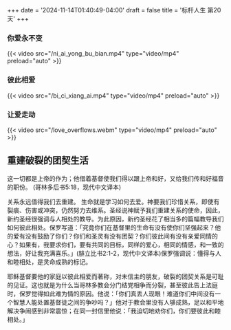 +++
date = '2024-11-14T01:40:49-04:00'
draft = false
title = '标杆人生 第20天'
+++
### 你爱永不变
{{< video src="/ni_ai_yong_bu_bian.mp4" type="video/mp4" preload="auto" >}}
### 彼此相爱
{{< video src="/bi_ci_xiang_ai.mp4" type="video/mp4" preload="auto" >}}
### 让爱走动
{{< video src="/love_overflows.webm" type="video/mp4" preload="auto" >}}

## 重建破裂的团契生活

这一切都是上帝的作为；他借着基督使我们得以跟上帝和好，又给我们传和好福音的职份。 (哥林多后书5:18，现代中文译本)

关系永远值得我们去重建。
生命就是学习如何去爱。神要我们珍惜关系，即使有裂痕、伤害或冲突，仍然努力去维系。圣经说神赋予我们重建关系的使命，因此，新约圣经很强调与人相处的教导。为此原因，新约圣经花了相当多的篇幅教导我们如何彼此相处。保罗写道：「究竟你们在基督里的生命有没有使你们坚强起来？他的爱有没有鼓励了你们？你们和圣灵有没有团契？你们彼此间有没有亲爱同情的心？如果有，我要求你们，要有共同的目标，同样的爱心，相同的情感，和一致的想法，好让我充满喜乐。」(腓立比书2:1-2，现代中文译本)保罗强调说：懂得与人和睦相处，是灵命成熟的标记。

耶稣基督要他的家庭以彼此相爱而著称，对未信主的朋友，破裂的团契关系是可耻的见证。这也就是为什么当哥林多教会分门结党相争而分裂，甚至彼此告上法庭时，保罗觉得如此难为情的原因。他说：「你们真丢人现眼！难道你们中间没有一个智慧人能处置基督徒之间的争吵吗？」他对于教会里没有人够成熟，足以和平地解决争闹感到非常震惊；在同一封信里他说：「我迫切地劝你们，你们要彼此和睦相处。」
